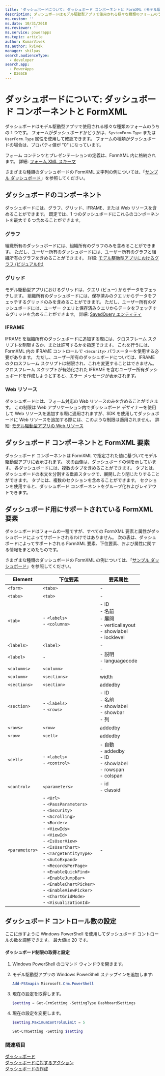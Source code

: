 ```yaml
---
title: 'ダッシュボードについて: ダッシュボード コンポーネントと FormXML (モデル駆動型アプリ) | Microsoftのドキュメント'
description: ダッシュボードはモデル駆動型アプリで使用される様々な種類のフォームのうちの 1 つです。 フォームがダッシュボードかどうかは、SystemForm.Type または UserForm.Type 属性を使用して確認できます。
ms.custom: ''
ms.date: 10/31/2018
ms.reviewer: ''
ms.service: powerapps
ms.topic: article
author: KumarVivek
ms.author: kvivek
manager: shilpas
search.audienceType:
  - developer
search.app:
  - PowerApps
  - D365CE
---
```

# <a name="understand-dashboards-dashboard-components-and-formxml"></a>ダッシュボードについて: ダッシュボード コンポーネントと FormXML

<!-- https://docs.microsoft.com/en-us/dynamics365/customer-engagement/developer/customize-dev/understand-dashboards-dashboard-components-formxml -->

ダッシュボードはモデル駆動型アプリで使用される様々な種類のフォームのうちの 1 つです。 フォームがダッシュボードかどうかは、`SystemForm.Type` または `UserForm.Type` 属性を使用して確認できます。 フォームの種類がダッシュボードの場合は、プロパティ値が "0" になっています。  

 フォーム コンテンツとプレゼンテーションの定義は、FormXML 内に格納されます。 詳細: [フォーム XML スキーマ](form-xml-schema.md)  

 さまざまな種類のダッシュボードの FormXML 文字列の例については、「[サンプル ダッシュボード](sample-dashboards.md)」を参照してください。  

<a name="DashboardComponents"></a>   
## <a name="dashboard-components"></a>ダッシュボードのコンポーネント  
 ダッシュボードには、グラフ、グリッド、IFRAME、または Web リソースを含めることができます。 既定では、1 つのダッシュボードにこれらのコンポーネントを最大で 6 つ含めることができます。  

<!-- In the [!INCLUDE[pn_dynamics_crm](../../includes/pn-dynamics-crm.md)] on-premises version, you can change the number of components to be displayed on a dashboard using [!INCLUDE[pn_PowerShell](../../includes/pn-powershell.md)]. More information: [Set the Number of Dashboard Controls](understand-dashboards-dashboard-components-formxml.md#set_controls_limit)-->

<!--[!INCLUDE[cc_sdk_onpremises_note](../../includes/cc-sdk-onpremises-note.md)]-->

### <a name="charts"></a>グラフ  
 組織所有のダッシュボードには、組織所有のグラフのみを含めることができます。 ただし、ユーザー所有のダッシュボードには、ユーザー所有のグラフと組織所有のグラフを含めることができます。 詳細: [モデル駆動型アプリにおけるグラフ (ビジュアル化)](view-data-with-visualizations-charts.md)  

### <a name="grids"></a>グリッド  
 モデル駆動型アプリにおけるグリッドは、クエリ (ビュー) からデータをフェッチします。 組織所有のダッシュボードには、保存済みのクエリからデータをフェッチするグリッドのみを含めることができます。 ただし、ユーザー所有のダッシュボードには、ユーザー クエリと保存済みクエリからデータをフェッチするグリッドを含めることができます。 詳細: [SavedQuery エンティティ](../common-data-service/reference/entities/savedquery.md) 

### <a name="iframes"></a>IFRAME  
 IFRAME を組織所有のダッシュボードに追加する際には、クロスフレーム スクリプトを制限するか、または許可するかを指定できます。 これを行うには、FormXML 内の IFRAME コントロールで `<Security>` パラメーターを使用する必要があります。 ただし、ユーザー所有のダッシュボードについては、IFRAME のクロスフレーム スクリプトは制限され、これを変更することはできません。 クロスフレーム スクリプトが有効化された IFRAME を含むユーザー所有ダッシュボードを作成しようとすると、エラー メッセージが表示されます。  

### <a name="web-resources"></a>Web リソース  
 ダッシュボードには、フォーム対応の Web リソースのみを含めることができます。 この制限は Web アプリケーション内でダッシュボード デザイナーを使用して Web リソースを追加する際に適用されますが、SDK を使用してダッシュボードに Web リソースを追加する際には、このような制限は適用されません。 詳細: [モデル駆動型アプリの Web リソース](web-resources.md)

<a name="DashboardComponentsandFormXML"></a>   
## <a name="dashboard-components-and-formxml-elements"></a>ダッシュボード コンポーネントと FormXML 要素  
 ダッシュボード コンポーネントは FormXML で指定された値に基づいてモデル駆動型アプリに表示されます。 次の画像は、ダッシュボードの例を示しています。 各ダッシュボードには、複数のタブを含めることができます。 タブとは、ダッシュボードの本文を分割する垂直スタックで、展開したり閉じたりすることができます。 タブには、複数のセクションを含めることができます。 セクションを使用すると、ダッシュボード コンポーネントをグループ化およびレイアウトできます。 

 <!-- TODO: image not found ![Dashboard components layout](../media/crm-v5s-dashboards-components.png "Dashboard components layout")   -->

<a name="SupportedFormXMLElements"></a>   
## <a name="formxml-elements-supported-for-dashboards"></a>ダッシュボード用にサポートされている FormXML 要素  
 ダッシュボードはフォームの一種ですが、すべての FormXML 要素と属性がダッシュボードによってサポートされるわけではありません。 次の表は、ダッシュボードによってサポートされる FormXML 要素、下位要素、および属性に関する情報をまとめたものです。

 さまざまな種類のダッシュボードの FormXML の例については、「[サンプル ダッシュボード](sample-dashboards.md)」を参照してください。  


|    Element     |                                                                                                                                                                                                                          下位要素                                                                                                                                                                                                                          |                                          要素属性                                          |
|----------------|------------------------------------------------------------------------------------------------------------------------------------------------------------------------------------------------------------------------------------------------------------------------------------------------------------------------------------------------------------------------------------------------------------------------------------------------------------------|------------------------------------------------------------------------------------------------------|
|    `<form>`    |                                                                                                                                                                                                                             `<tabs>`                                                                                                                                                                                                                             |                                                  -                                                   |
|    `<tabs>`    |                                                                                                                                                                                                                             `<tab>`                                                                                                                                                                                                                              |                                                  -                                                   |
|    `<tab>`     |                                                                                                                                                                                                               -   `<labels>`<br />-   `<columns>`                                                                                                                                                                                                                | -   ID<br />-   名前<br />-   展開<br />-   verticallayout<br />-   showlabel<br />-   locklevel |
|   `<labels>`   |                                                                                                                                                                                                                            `<label>`                                                                                                                                                                                                                             |                                                  -                                                   |
|   `<label>`    |                                                                                                                                                                                                                                -                                                                                                                                                                                                                                 |                                -   説明<br />-   languagecode                                 |
|  `<columns>`   |                                                                                                                                                                                                                            `<column>`                                                                                                                                                                                                                            |                                                  -                                                   |
|   `<column>`   |                                                                                                                                                                                                                           `<sections>`                                                                                                                                                                                                                           |                                                width                                                 |
|  `<sections>`  |                                                                                                                                                                                                                           `<section>`                                                                                                                                                                                                                            |                                               addedby                                                |
|  `<section>`   |                                                                                                                                                                                                                 -   `<labels>`<br />-   `<rows>`                                                                                                                                                                                                                 |              -   ID<br />-   名前<br />-   showlabel<br />-   showbar<br />-   列               |
|    `<rows>`    |                                                                                                                                                                                                                             `<row>`                                                                                                                                                                                                                              |                                               addedby                                                |
|    `<row>`     |                                                                                                                                                                                                                             `<cell>`                                                                                                                                                                                                                             |                                               addedby                                                |
|    `<cell>`    |                                                                                                                                                                                                               -   `<labels>`<br />-   `<control>`                                                                                                                                                                                                                |      -   自動<br />-   addedby<br />-   ID<br />-   showlabel<br />-   rowspan<br />-   colspan      |
|  `<control>`   |                                                                                                                                                                                                                          `<parameters>`                                                                                                                                                                                                                          |                                       -   id<br />-   classid                                        |
| `<parameters>` | -   `<Url>`<br />-  `<PassParameters>`<br />-   `<Security>`<br />-   `<Scrolling>`<br />-   `<Border>`<br />-   `<ViewIds>`<br />-   `<ViewId>`<br />-   `<IsUserView>`<br />-   `<IsUserChart>`<br />-   `<TargetEntityType>`<br />-   `<AutoExpand>`<br />-   `<RecordsPerPage>`<br />-   `<EnableQuickFind>`<br />-   `<EnableJumpBar>`<br />-   `<EnableChartPicker>`<br />-   `<EnableViewPicker>`<br />-   `<ChartGridMode>`<br />-   `<VisualizationId>` |                                                  -                                                   |

<a name="set_controls_limit"></a>   
## <a name="set-the-number-of-dashboard-controls"></a>ダッシュボード コントロール数の設定  
 ここに示すように Windows PowerShell を使用してダッシュボード コントロールの数を調整できます。 最大値は 20 です。  

#### <a name="to-retrieve-and-set-the-dashboard-limit"></a>ダッシュボード制限の取得と設定  

1. Windows PowerShell のコマンド ウィンドウを開きます。  

2. モデル駆動型アプリの Windows PowerShell スナップインを追加します:  

   ```powershell  
   Add-PSSnapin Microsoft.Crm.PowerShell  
   ```  

3. 現在の設定を取得します。  

   ```powershell  
   $setting = Get-CrmSetting -SettingType DashboardSettings  
   ```  

4. 現在の設定を変更します。  

   ```powershell  
   $setting.MaximumControlsLimit = 5  
   ```  

   ```powershell  
   Set-CrmSetting -Setting $setting  
   ```  

### <a name="see-also"></a>関連項目  
 [ダッシュボード](analyze-data-with-dashboards.md)   
 [ダッシュボードに対するアクション](actions-dashboards.md)   
 [ダッシュボードの作成](create-dashboard.md)   
